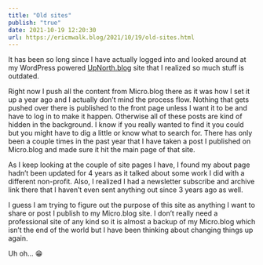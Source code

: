 ```yaml
---
title: "Old sites"
publish: "true"
date: 2021-10-19 12:20:30
url: https://ericmwalk.blog/2021/10/19/old-sites.html
---
```


It has been so long since I have actually logged into and looked around at my WordPress powered [UpNorth.blog](https://upnorth.blog) site that I realized so much stuff is outdated.

Right now I push all the content from Micro.blog there as it was how I set it up a year ago and I actually don’t mind the process flow. Nothing that gets pushed over there is published to the front page unless I want it to be and have to log in to make it happen. Otherwise all of these posts are kind of hidden in the background. I know if you really wanted to find it you could but you might have to dig a little or know what to search for. There has only been a couple times in the past year that I have taken a post I published on Micro.blog and made sure it hit the main page of that site.

As I keep looking at the couple of site pages I have, I found my about page hadn’t been updated for 4 years as it talked about some work I did with a different non-profit. Also, I realized I had a newsletter subscribe and archive link there that I haven’t even sent anything out since 3 years ago as well.

I guess I am trying to figure out the purpose of this site as anything I want to share or post I publish to my Micro.blog site. I don’t really need a professional site of any kind so it is almost a backup of my Micro.blog which isn’t the end of the world but I have been thinking about changing things up again.

Uh oh... 😁